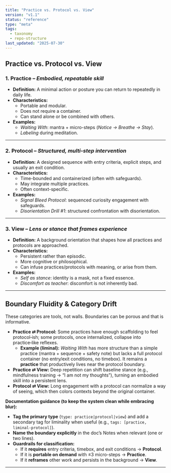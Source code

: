 ```yaml
---
title: "Practice vs. Protocol vs. View"
version: "v1.1"
status: "reference"
type: "meta"
tags: 
  - taxonomy
  - repo-structure
last_updated: "2025-07-30"
---
```

## Practice vs. Protocol vs. View

### 1. **Practice** – *Embodied, repeatable skill*
- **Definition:** A minimal action or posture you can return to repeatedly in daily life.
- **Characteristics:**
  - Portable and modular.
  - Does not require a container.
  - Can stand alone or be combined with others.
- **Examples:**
  - *Waiting With*: mantra + micro-steps (*Notice → Breathe → Stay*).
  - *Labeling* during meditation.

---

### 2. **Protocol** – *Structured, multi-step intervention*
- **Definition:** A designed sequence with entry criteria, explicit steps, and usually an exit condition.
- **Characteristics:**
  - Time-bounded and containerized (often with safeguards).
  - May integrate multiple practices.
  - Often context-specific.
- **Examples:**
  - *Signal Bleed Protocol*: sequenced curiosity engagement with safeguards.
  - *Disorientation Drill #1*: structured confrontation with disorientation.

---

### 3. **View** – *Lens or stance that frames experience*
- **Definition:** A background orientation that shapes how all practices and protocols are approached.
- **Characteristics:**
  - Persistent rather than episodic.
  - More cognitive or philosophical.
  - Can infuse practices/protocols with meaning, or arise from them.
- **Examples:**
  - *Self as stance*: identity is a mask, not a fixed essence.
  - *Discomfort as teacher*: discomfort is not inherently bad.

---

## Boundary Fluidity & Category Drift

These categories are tools, not walls. Boundaries can be porous and that is informative.

- **Practice ⇄ Protocol:** Some practices have enough scaffolding to feel protocol‑ish; some protocols, once internalized, collapse into practice‑like reflexes.
  - **Example (liminal):** *Waiting With* has more structure than a simple practice (mantra + sequence + safety note) but lacks a full protocol container (no entry/exit conditions, no timebox). It remains a **practice** that productively lives near the protocol boundary.
- **Practice ⇄ View:** Deep repetition can shift baseline stance (e.g., mindfulness training → “I am not my thoughts”), turning an embodied skill into a persistent lens.
- **Protocol ⇄ View:** Long engagement with a protocol can normalize a way of seeing, which then colors contexts beyond the original container.

**Documentation guidance (to keep the system clean while embracing blur):**
- **Tag the primary type** (`type: practice|protocol|view`) and add a secondary tag for liminality when useful (e.g., `tags: [practice, liminal-protocol]`).
- **Name the boundary explicitly** in the doc’s Notes when relevant (one or two lines).
- **Guardrails for classification:**
  - If it **requires** entry criteria, timebox, and exit conditions → **Protocol**.
  - If it is **portable on demand** with ≤3 micro-steps → **Practice**.
  - If it **reframes** other work and persists in the background → **View**.

---
